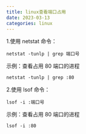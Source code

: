 ```yaml
---
title: linux查看端口占用
date: 2023-03-13
categories: linux
---
```

1.使用 netstat 命令：

```shell
netstat -tunlp | grep 端口号
```

示例：查看占用 80 端口的进程

```shell
netstat -tunlp | grep :80
```

2.使用 lsof 命令：

```shell
lsof -i :端口号
```

示例：查看占用 80 端口的进程

```shell
lsof -i :80
```